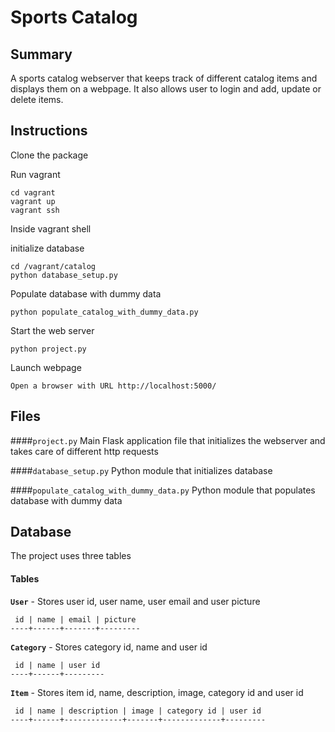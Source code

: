 Sports Catalog
==================

## Summary
A sports catalog webserver that keeps track of different catalog items and displays them on a webpage. It also allows user to login and add, update or delete items.

## Instructions
Clone the package

Run vagrant
```
cd vagrant
vagrant up
vagrant ssh
```

Inside vagrant shell

initialize database
```
cd /vagrant/catalog
python database_setup.py
```

Populate database with dummy data
```
python populate_catalog_with_dummy_data.py
```

Start the web server
```
python project.py
```

Launch webpage
```
Open a browser with URL http://localhost:5000/
```

## Files
####`project.py`
Main Flask application file that initializes the webserver and takes care of different http requests

####`database_setup.py`
Python module that initializes database

####`populate_catalog_with_dummy_data.py`
Python module that populates database with dummy data

## Database
The project uses three tables

#### Tables
**`User`** - Stores user id, user name, user email and user picture
```
 id | name | email | picture
----+------+-------+---------
```

**`Category`** - Stores category id, name and user id
```
 id | name | user id
----+------+---------
```

**`Item`** - Stores item id, name, description, image, category id and user id
```
 id | name | description | image | category id | user id
----+------+-------------+-------+-------------+---------
```
